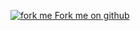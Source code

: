 [![fork me](/images/github.png) Fork me on github](https://github.com/Jalalhejazi/typescript-book/)
